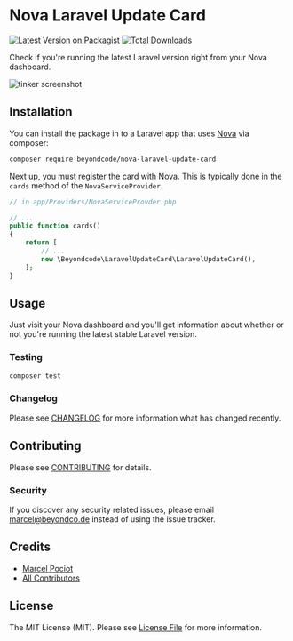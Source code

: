 # Nova Laravel Update Card

[![Latest Version on Packagist](https://img.shields.io/packagist/v/beyondcode/nova-laravel-update-card.svg?style=flat-square)](https://packagist.org/packages/beyondcode/nova-laravel-update-card)
[![Total Downloads](https://img.shields.io/packagist/dt/beyondcode/nova-laravel-update-card.svg?style=flat-square)](https://packagist.org/packages/beyondcode/nova-laravel-update-card)

Check if you're running the latest Laravel version right from your Nova dashboard. 

![tinker screenshot](https://beyondco.de/github/nova-laravel-update-card/screenshot.png)

## Installation

You can install the package in to a Laravel app that uses [Nova](https://nova.laravel.com) via composer:

```bash
composer require beyondcode/nova-laravel-update-card
```

Next up, you must register the card with Nova. This is typically done in the `cards` method of the `NovaServiceProvider`.

```php
// in app/Providers/NovaServiceProvder.php

// ...
public function cards()
{
    return [
        // ...
        new \Beyondcode\LaravelUpdateCard\LaravelUpdateCard(),
    ];
}
```

## Usage

Just visit your Nova dashboard and you'll get information about whether or not you're running the latest stable Laravel version. 

### Testing

``` bash
composer test
```

### Changelog

Please see [CHANGELOG](CHANGELOG.md) for more information what has changed recently.

## Contributing

Please see [CONTRIBUTING](CONTRIBUTING.md) for details.

### Security

If you discover any security related issues, please email marcel@beyondco.de instead of using the issue tracker.

## Credits

- [Marcel Pociot](https://github.com/mpociot)
- [All Contributors](../../contributors)

## License

The MIT License (MIT). Please see [License File](LICENSE.md) for more information.
